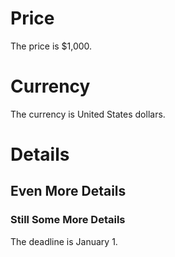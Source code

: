 # Price

The price is $1,000.

# Currency

The currency is United States dollars.

# Details

## Even More Details

### Still Some More Details

The deadline is January 1.
